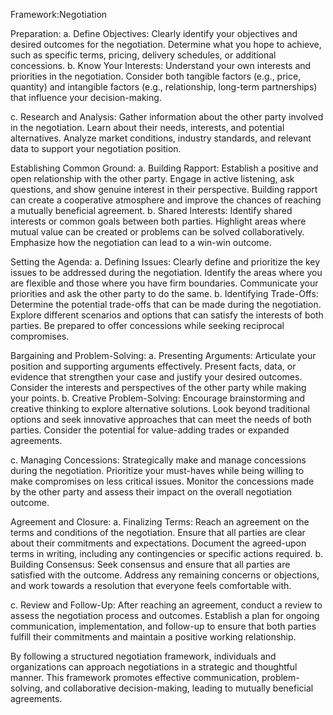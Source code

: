 Framework:Negotiation

Preparation:
a. Define Objectives: Clearly identify your objectives and desired outcomes for the negotiation. Determine what you hope to achieve, such as specific terms, pricing, delivery schedules, or additional concessions.
b. Know Your Interests: Understand your own interests and priorities in the negotiation. Consider both tangible factors (e.g., price, quantity) and intangible factors (e.g., relationship, long-term partnerships) that influence your decision-making.

c. Research and Analysis: Gather information about the other party involved in the negotiation. Learn about their needs, interests, and potential alternatives. Analyze market conditions, industry standards, and relevant data to support your negotiation position.

Establishing Common Ground:
a. Building Rapport: Establish a positive and open relationship with the other party. Engage in active listening, ask questions, and show genuine interest in their perspective. Building rapport can create a cooperative atmosphere and improve the chances of reaching a mutually beneficial agreement.
b. Shared Interests: Identify shared interests or common goals between both parties. Highlight areas where mutual value can be created or problems can be solved collaboratively. Emphasize how the negotiation can lead to a win-win outcome.

Setting the Agenda:
a. Defining Issues: Clearly define and prioritize the key issues to be addressed during the negotiation. Identify the areas where you are flexible and those where you have firm boundaries. Communicate your priorities and ask the other party to do the same.
b. Identifying Trade-Offs: Determine the potential trade-offs that can be made during the negotiation. Explore different scenarios and options that can satisfy the interests of both parties. Be prepared to offer concessions while seeking reciprocal compromises.

Bargaining and Problem-Solving:
a. Presenting Arguments: Articulate your position and supporting arguments effectively. Present facts, data, or evidence that strengthen your case and justify your desired outcomes. Consider the interests and perspectives of the other party while making your points.
b. Creative Problem-Solving: Encourage brainstorming and creative thinking to explore alternative solutions. Look beyond traditional options and seek innovative approaches that can meet the needs of both parties. Consider the potential for value-adding trades or expanded agreements.

c. Managing Concessions: Strategically make and manage concessions during the negotiation. Prioritize your must-haves while being willing to make compromises on less critical issues. Monitor the concessions made by the other party and assess their impact on the overall negotiation outcome.

Agreement and Closure:
a. Finalizing Terms: Reach an agreement on the terms and conditions of the negotiation. Ensure that all parties are clear about their commitments and expectations. Document the agreed-upon terms in writing, including any contingencies or specific actions required.
b. Building Consensus: Seek consensus and ensure that all parties are satisfied with the outcome. Address any remaining concerns or objections, and work towards a resolution that everyone feels comfortable with.

c. Review and Follow-Up: After reaching an agreement, conduct a review to assess the negotiation process and outcomes. Establish a plan for ongoing communication, implementation, and follow-up to ensure that both parties fulfill their commitments and maintain a positive working relationship.

By following a structured negotiation framework, individuals and organizations can approach negotiations in a strategic and thoughtful manner. This framework promotes effective communication, problem-solving, and collaborative decision-making, leading to mutually beneficial agreements.
